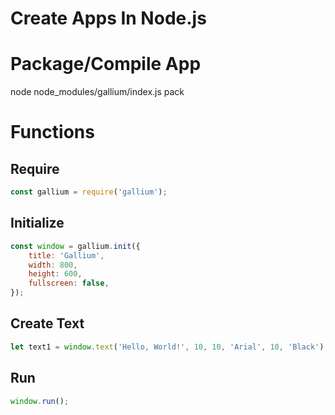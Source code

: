 # Create Apps In Node.js

# Package/Compile App
node node_modules/gallium/index.js pack

# Functions

## Require
```js
const gallium = require('gallium');
```

## Initialize
```js
const window = gallium.init({
    title: 'Gallium',
    width: 800,
    height: 600,
    fullscreen: false,
});
```

## Create Text
```js
let text1 = window.text('Hello, World!', 10, 10, 'Arial', 10, 'Black');
```

## Run
```js
window.run();
```